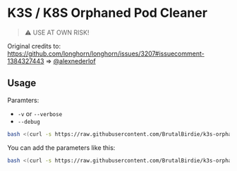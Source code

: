 # K3S / K8S Orphaned Pod Cleaner

> ⚠️ USE AT OWN RISK!

Original credits to: <https://github.com/longhorn/longhorn/issues/3207#issuecomment-1384327443> => [@alexnederlof](https://github.com/alexnederlof)

## Usage

Paramters:

- `-v` or `--verbose`
- `--debug`

```bash
bash <(curl -s https://raw.githubusercontent.com/BrutalBirdie/k3s-orphan-cleaner/master/k3s-opc.sh)
```

You can add the parameters like this:

```bash
bash <(curl -s https://raw.githubusercontent.com/BrutalBirdie/k3s-orphan-cleaner/master/k3s-opc.sh) --debug
```
